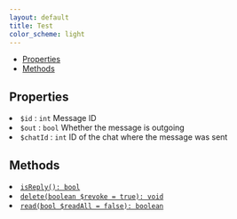 ```yaml
---
layout: default
title: Test
color_scheme: light
---
```

- [Properties](/#Properties)
- [Methods](/#Methods)
## Properties
  <li> <code>$id</code> : <code>int</code> Message ID</li>
  <li> <code>$out</code> : <code>bool</code> Whether the message is outgoing</li>
  <li> <code>$chatId</code> : <code>int</code> ID of the chat where the message was sent</li>

## Methods
<li> <a href="#felan"><code>isReply(): bool</code></a></li>
<li> <a href="#felan"><code>delete(boolean $revoke = true): void</code></a></li>
<li> <a href="#felan"><code>read(bool $readAll = false): boolean</code></a></li>
